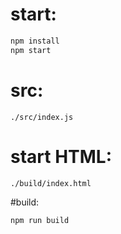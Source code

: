 # start:
```bash
npm install
npm start
```
# src: 
```
./src/index.js
```

# start HTML:
```
./build/index.html
```

#build:
```bash
npm run build
```